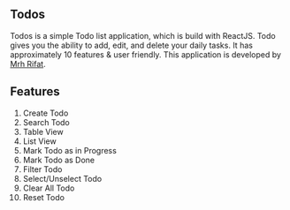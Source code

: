 ## Todos
Todos is a simple Todo list application, which is build with ReactJS. Todo gives you the ability to add, edit, and delete your daily tasks. It has approximately 10 features & user friendly. This application is developed by [Mrh Rifat](https://github.com/mrhrifat).

## Features
1.  Create Todo
2.  Search Todo
3.  Table View
4.  List View
5.  Mark Todo as in Progress
6.  Mark Todo as Done
7.  Filter Todo
8.  Select/Unselect Todo
9.  Clear All Todo
10. Reset Todo
